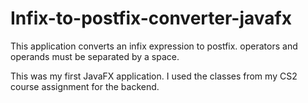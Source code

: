 # Infix-to-postfix-converter-javafx

This application converts an infix expression to postfix.
operators and operands must be separated by a space.

This was my first JavaFX application.
I used the classes from my CS2 course assignment for the backend.
